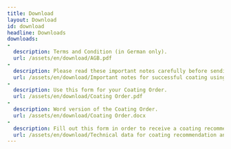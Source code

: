 ```yaml
---
title: Download
layout: Download
id: download
headline: Downloads
downloads:
-
  description: Terms and Condition (in German only).
  url: /assets/en/download/AGB.pdf
-
  description: Please read these important notes carefully before sending us your first order.
  url: /assets/en/download/Important notes for successful coating using the PVD process.pdf
-
  description: Use this form for your Coating Order.
  url: /assets/en/download/Coating Order.pdf
-
  description: Word version of the Coating Order.
  url: /assets/en/download/Coating Order.docx
-
  description: Fill out this form in order to receive a coating recommendation and price offer.
  url: /assets/en/download/Technical data for coating recommendation and offer.pdf
---
```


